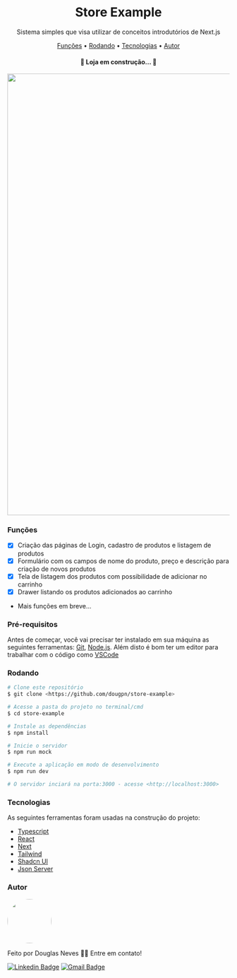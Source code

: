 <h1 align="center">Store Example</h1>

<p align="center">Sistema simples que visa utilizar de conceitos introdutórios de Next.js</p>

<p align="center">
 <a href="#funções">Funções</a> • 
 <a href="#Pré-requisitos">Rodando</a> • 
 <a href="#tecnologias">Tecnologias</a> • 
 <a href="#autor">Autor</a>
</p>

<h4 align="center"> 
	🚧  Loja em construção...  🚧
</h4>

<p align="center">
<img width= "1000" src="./Screenshots/1.png" />
</p>

### Funções

- [x] Criação das páginas de Login, cadastro de produtos e listagem de produtos
- [x] Formulário com os campos de nome do produto, preço e descrição para criação de novos produtos
- [x] Tela de listagem dos produtos com possibilidade de adicionar no carrinho
- [x] Drawer listando os produtos adicionados ao carrinho
- Mais funções em breve...

### Pré-requisitos

Antes de começar, você vai precisar ter instalado em sua máquina as seguintes ferramentas:
[Git](https://git-scm.com), [Node.js](https://nodejs.org/en/). 
Além disto é bom ter um editor para trabalhar com o código como [VSCode](https://code.visualstudio.com/)

### Rodando

```bash
# Clone este repositório
$ git clone <https://github.com/dougpn/store-example>

# Acesse a pasta do projeto no terminal/cmd
$ cd store-example

# Instale as dependências
$ npm install

# Inicie o servidor
$ npm run mock

# Execute a aplicação em modo de desenvolvimento
$ npm run dev

# O servidor inciará na porta:3000 - acesse <http://localhost:3000>
```
### Tecnologias

As seguintes ferramentas foram usadas na construção do projeto:

- [Typescript](https://www.typescriptlang.org/)
- [React](https://pt-br.reactjs.org/)
- [Next](https://nextjs.org/docs)
- [Tailwind](https://tailwindcss.com/docs/installations)
- [Shadcn UI](https://ui.shadcn.com/docs)
- [Json Server](https://github.com/typicode/json-server/)

### Autor

<a href="https://github.com/dougpn/">
 <img style="border-radius: 50%;" src="https://avatars2.githubusercontent.com/u/62621650?s=400&u=d9672bc16aaaf1fd2b3df06d7e42068ffec48525&v=4" width="100px />
 <br />
 <sub><b>Douglas Neves</b></sub></a> <a href="https://github.com/dougpn" ></a>


Feito por Douglas Neves 👋🏽 Entre em contato!

[![Linkedin Badge](https://img.shields.io/badge/-Douglas-blue?style=flat-square&logo=Linkedin&logoColor=white&link=https://www.linkedin.com/in/douglaspneves/)](https://www.linkedin.com/in/douglaspneves/) 
[![Gmail Badge](https://img.shields.io/badge/-nevesdouglasp@gmail.com-c14438?style=flat-square&logo=Gmail&logoColor=white&link=mailto:nevesdouglasp@gmail.com)](mailto:nevesdouglasp@gmail.com)
